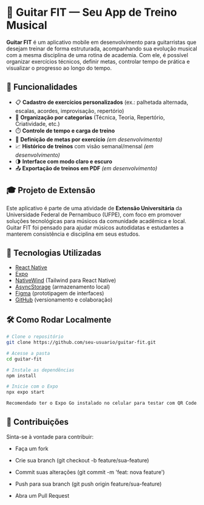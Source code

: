 # 🎸 Guitar FIT — Seu App de Treino Musical

**Guitar FIT** é um aplicativo mobile em desenvolvimento para guitarristas que desejam treinar de forma estruturada, acompanhando sua evolução musical com a mesma disciplina de uma rotina de academia. Com ele, é possível organizar exercícios técnicos, definir metas, controlar tempo de prática e visualizar o progresso ao longo do tempo.

## 📱 Funcionalidades

- 📋 **Cadastro de exercícios personalizados** (ex.: palhetada alternada, escalas, acordes, improvisação, repertório)
- 🧠 **Organização por categorias** (Técnica, Teoria, Repertório, Criatividade, etc.)
- ⏱️ **Controle de tempo e carga de treino** 
- 🎯 **Definição de metas por exercício** *(em desenvolvimento)*
- 📈 **Histórico de treinos** com visão semanal/mensal  *(em desenvolvimento)*
- 🌗 **Interface com modo claro e escuro**  
- 📤 **Exportação de treinos em PDF** *(em desenvolvimento)*

## 🎓 Projeto de Extensão

Este aplicativo é parte de uma atividade de **Extensão Universitária** da Universidade Federal de Pernambuco (UFPE), com foco em promover soluções tecnológicas para músicos da comunidade acadêmica e local. Guitar FIT foi pensado para ajudar músicos autodidatas e estudantes a manterem consistência e disciplina em seus estudos.

## 🚀 Tecnologias Utilizadas

- [React Native](https://reactnative.dev/)
- [Expo](https://expo.dev/)
- [NativeWind](https://www.nativewind.dev/) (Tailwind para React Native)
- [AsyncStorage](https://react-native-async-storage.github.io/async-storage/) (armazenamento local)
- [Figma](https://www.figma.com/) (prototipagem de interfaces)
- [GitHub](https://github.com/) (versionamento e colaboração)

## 🛠️ Como Rodar Localmente

```bash
# Clone o repositório
git clone https://github.com/seu-usuario/guitar-fit.git

# Acesse a pasta
cd guitar-fit

# Instale as dependências
npm install

# Inicie com o Expo
npx expo start

Recomendado ter o Expo Go instalado no celular para testar com QR Code.


```

## 🤝 Contribuições

Sinta-se à vontade para contribuir:

 -  Faça um fork

 -  Crie sua branch (git checkout -b feature/sua-feature)

 -  Commit suas alterações (git commit -m 'feat: nova feature')

 -  Push para sua branch (git push origin feature/sua-feature)

 -  Abra um Pull Request
